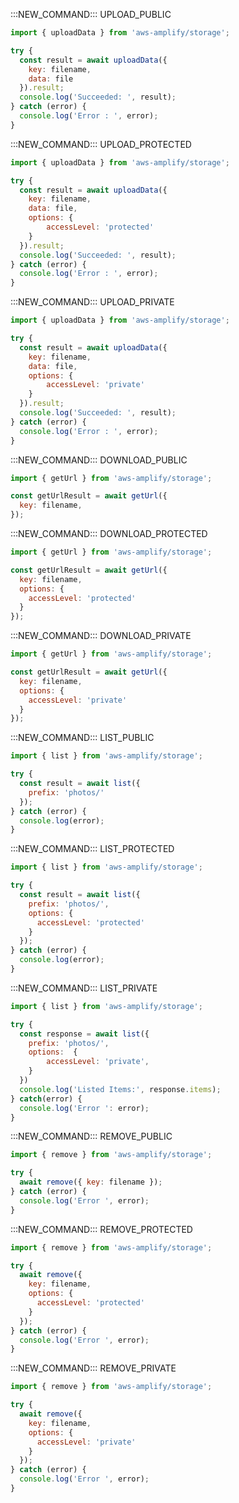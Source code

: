 :::NEW_COMMAND:::
UPLOAD_PUBLIC
```js
import { uploadData } from 'aws-amplify/storage';

try {
  const result = await uploadData({
    key: filename,
    data: file
  }).result;
  console.log('Succeeded: ', result);
} catch (error) {
  console.log('Error : ', error);
}
```
:::NEW_COMMAND:::
UPLOAD_PROTECTED
```js
import { uploadData } from 'aws-amplify/storage';

try {
  const result = await uploadData({
    key: filename,
    data: file,
    options: {
        accessLevel: 'protected'
    }
  }).result;
  console.log('Succeeded: ', result);
} catch (error) {
  console.log('Error : ', error);
}
```
:::NEW_COMMAND:::
UPLOAD_PRIVATE
```js
import { uploadData } from 'aws-amplify/storage';

try {
  const result = await uploadData({
    key: filename,
    data: file,
    options: {
        accessLevel: 'private'
    }
  }).result;
  console.log('Succeeded: ', result);
} catch (error) {
  console.log('Error : ', error);
}
```
:::NEW_COMMAND:::
DOWNLOAD_PUBLIC
```js
import { getUrl } from 'aws-amplify/storage';

const getUrlResult = await getUrl({
  key: filename,
});
```
:::NEW_COMMAND:::
DOWNLOAD_PROTECTED
```js
import { getUrl } from 'aws-amplify/storage';

const getUrlResult = await getUrl({
  key: filename,
  options: {
    accessLevel: 'protected' 
  }
});
```
:::NEW_COMMAND:::
DOWNLOAD_PRIVATE
```js
import { getUrl } from 'aws-amplify/storage';

const getUrlResult = await getUrl({
  key: filename,
  options: {
    accessLevel: 'private' 
  }
});
```
:::NEW_COMMAND:::
LIST_PUBLIC
```js
import { list } from 'aws-amplify/storage';

try {
  const result = await list({
    prefix: 'photos/'
  });
} catch (error) {
  console.log(error);
}
```
:::NEW_COMMAND:::
LIST_PROTECTED
```js
import { list } from 'aws-amplify/storage';

try {
  const result = await list({
    prefix: 'photos/',
    options: {
      accessLevel: 'protected'
    }
  });
} catch (error) {
  console.log(error);
}
```
:::NEW_COMMAND:::
LIST_PRIVATE
```js
import { list } from 'aws-amplify/storage';

try {
  const response = await list({
    prefix: 'photos/',
    options:  {
        accessLevel: 'private',
    }
  })
  console.log('Listed Items:', response.items);
} catch(error) {
  console.log('Error ': error);
}

```
:::NEW_COMMAND:::
REMOVE_PUBLIC
```js
import { remove } from 'aws-amplify/storage';

try {
  await remove({ key: filename });
} catch (error) {
  console.log('Error ', error);
}
```
:::NEW_COMMAND:::
REMOVE_PROTECTED
```js
import { remove } from 'aws-amplify/storage';

try {
  await remove({
    key: filename,
    options: {
      accessLevel: 'protected'
    }
  });
} catch (error) {
  console.log('Error ', error);
}
```
:::NEW_COMMAND:::
REMOVE_PRIVATE
```js
import { remove } from 'aws-amplify/storage';

try {
  await remove({
    key: filename,
    options: {
      accessLevel: 'private'
    }
  });
} catch (error) {
  console.log('Error ', error);
}
```